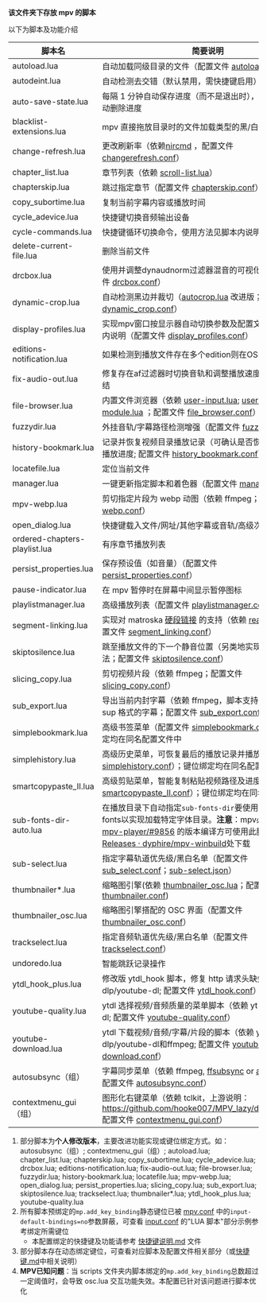 **该文件夹下存放 mpv 的脚本**

以下为脚本及功能介绍

| 脚本名 | 简要说明 |
| --- | --- |
| autoload.lua | 自动加载同级目录的文件（配置文件 [autoload.conf](../script-opts/autoload.conf)） |
| autodeint.lua        | 自动检测去交错（默认禁用，需快捷键启用）       |
| auto-save-state.lua | 每隔 1 分钟自动保存进度（而不是退出时），播放完毕时自动删除进度 |
| blacklist-extensions.lua         | mpv 直接拖放目录时的文件加载类型的黑/白名单 |
| change-refresh.lua   | 更改刷新率（依赖[nircmd](https://www.nirsoft.net/utils/nircmd.html) ，配置文件 [changerefresh.conf](../script-opts/changerefresh.conf)） |
| chapter_list.lua | 章节列表（依赖 [scroll-list.lua](../script-modules/scroll-list.lua)） |
| chapterskip.lua | 跳过指定章节（配置文件 [chapterskip.conf](../script-opts/chapterskip.conf)） |
| copy_subortime.lua | 复制当前字幕内容或播放时间 |
| cycle_adevice.lua | 快捷键切换音频输出设备 |
| cycle-commands.lua | 快捷键循环切换命令，使用方法见脚本内说明 |
| delete-current-file.lua | 删除当前文件 |
| drcbox.lua    | 使用并调整dynaudnorm过滤器混音的可视化脚本（配置文件 [drcbox.conf](../script-opts/drcboxp.conf)） |
| dynamic-crop.lua | 自动检测黑边并裁切（[autocrop.lua](https://github.com/mpv-player/mpv/blob/master/TOOLS/lua/autocrop.lua) 改进版；配置文件 [dynamic_crop.conf](../script-opts/dynamic_crop.conf)） |
| display-profiles.lua | 实现mpv窗口按显示器自动切换参数及配置文件，详见脚本内说明（配置文件 [display_profiles.conf](../script-opts/display_profiles.conf)） |
| editions-notification.lua | 如果检测到播放文件存在多个edition则在OSD上提示 |
| fix-audio-out.lua | 修复存在af过滤器时切换音轨和调整播放速度带来的视频冻结 |
| file-browser.lua | 内置文件浏览器（依赖 [user-input.lua](../scripts/user-input.lua); [user-input-module.lua](../script-modules/user-input-module.lua) ；配置文件 [file_browser.conf](../script-opts/file_browser.conf)） |
| fuzzydir.lua | 外挂音轨/字幕路径检测增强（配置文件 [fuzzydir.conf](../script-opts/fuzzydir.conf)） |
| history-bookmark.lua | 记录并恢复视频目录播放记录（可确认是否恢复该目录上次播放进度; 配置文件 [history_bookmark.conf](../script-opts/history_bookmark.conf)） |
| locatefile.lua | 定位当前文件 |
| manager.lua | 一键更新指定脚本和着色器（配置文件 [manager.json](../manager.json)） |
| mpv-webp.lua | 剪切指定片段为 webp 动图（依赖 ffmpeg；配置文件 [webp.conf](../script-opts/webp.conf)） |
| open_dialog.lua | 快捷键载入文件/网址/其他字幕或音轨/高级次字幕                  |
| ordered-chapters-playlist.lua | 有序章节播放列表 |
| persist_properties.lua | 保存预设值（如音量）（配置文件 [persist_properties.conf](../script-opts/persist_properties.conf)） |
| pause-indicator.lua | 在 mpv 暂停时在屏幕中间显示暂停图标 |
| playlistmanager.lua | 高级播放列表（配置文件 [playlistmanager.conf](../script-opts/playlistmanager.conf)） |
| segment-linking.lua | 实现对 matroska [硬段链接](https://www.ietf.org/archive/id/draft-ietf-cellar-matroska-06.html#name-hard-linking) 的支持（依赖  [read-file.lua](../script-modules/read-file.lua)；配置文件 [segment_linking.conf](../script-opts/segment_linking.conf)） |
| skiptosilence.lua | 跳至播放文件的下一个静音位置（另类地实现跳 op/ed 的方法；配置文件 [skiptosilence.conf](../script-opts/skiptosilence.conf)） |
| slicing_copy.lua | 剪切视频片段（依赖 ffmpeg；配置文件 [slicing_copy.conf](../script-opts/slicing_copy.conf)） |
| sub_export.lua | 导出当前内封字幕（依赖 ffmpeg，脚本支持 srt、ass 和 sup 格式的字幕；配置文件 [sub_export.conf](../script-opts/sub_export.conf)） |
| simplebookmark.lua | 高级书签菜单（配置文件 [simplebookmark.conf](../script-opts/simplebookmark.conf)）；键位绑定均在同名配置文件中 |
| simplehistory.lua | 高级历史菜单，可恢复最后的播放记录并播放（配置文件 [simplehistory.conf](../script-opts/simplehistory.conf)）；键位绑定均在同名配置文件中 |
| smartcopypaste_II.lua        | 高级剪贴菜单，智能复制粘贴视频路径及进度（配置文件 [smartcopypaste_II.conf](../script-opts/smartcopypaste_II.conf)）；键位绑定均在同名配置文件中 |
| sub-fonts-dir-auto.lua | 在播放目录下自动指定`sub-fonts-dir`要使用的字体目录fonts以实现加载特定字体目录。**注意**：mpv必须以包含pr [mpv-player/#9856](https://github.com/mpv-player/mpv/pull/9856) 的版本编译方可使用此脚本，可在[Releases · dyphire/mpv-winbuild](https://github.com/dyphire/mpv-winbuild/releases)处下载 |
| sub-select.lua | 指定字幕轨道优先级/黑白名单（配置文件 [sub_select.conf](../script-opts/sub_select.conf)；[sub-select.json](../script-opts/sub-select.json)） |
| thumbnailer*.lua          | 缩略图引擎(依赖 [thumbnailer_osc.lua](../scripts/thumbnailer_osc.lua)；配置文件 [thumbnailer.conf](../script-opts/thumbnailer.conf)) |
| thumbnailer_osc.lua         | 缩略图引擎搭配的 OSC 界面（配置文件 [thumbnailer_osc.conf](../script-opts/thumbnailer_osc.conf)） |
| trackselect.lua               | 指定音频轨道优先级/黑白名单（配置文件 [trackselect.conf](../script-opts/trackselect.conf)） |
| undoredo.lua                  | 智能跳跃记录操作                                             |
| ytdl_hook_plus.lua    | 修改版 ytdl_hook 脚本，修复 http 请求头缺失（依赖yt-dlp/youtube-dl; 配置文件 [ytdl_hook.conf](../script-opts/ytdl_hook.conf)） |
| youtube-quality.lua | ytdl 选择视频/音频质量的菜单脚本（依赖 yt-dlp/youtube-dl; 配置文件 [youtube-quality.conf](../script-opts/youtube-quality.conf)） |
| youtube-download.lua | ytdl 下载视频/音频/字幕/片段的脚本（依赖 yt-dlp/youtube-dl和ffmpeg; 配置文件 [youtube-download.conf](../script-opts/youtube-download.conf)） |
| autosubsync（组）         | 字幕同步菜单（依赖 ffmpeg, [ffsubsync](https://github.com/smacke/ffsubsync) or [alass](https://github.com/dyphire/alass) or both; 配置文件 [autosubsync.conf](../script-opts/autosubsync.conf)） |
| contextmenu_gui（组）         | 图形化右键菜单（依赖 tclkit，上游说明：https://github.com/hooke007/MPV_lazy/discussions/60; 配置文件 [contextmenu_gui.conf](../script-opts/contextmenu_gui.conf)） |
1. 部分脚本为**个人修改版本**，主要改进功能实现或键位绑定方式。如：autosubsync（组）; contextmenu_gui（组）; autoload.lua; chapter_list.lua; chapterskip.lua; copy_subortime.lua; cycle_adevice.lua; drcbox.lua; editions-notification.lua; fix-audio-out.lua; file-browser.lua; fuzzydir.lua; history-bookmark.lua; locatefile.lua; mpv-webp.lua; open_dialog.lua; persist_properties.lua; slicing_copy.lua; sub_export.lua; skiptosilence.lua; trackselect.lua; thumbnailer*.lua; ytdl_hook_plus.lua; youtube-quality.lua
2. 所有脚本预绑定的`mp.add_key_binding`静态键位已被 [mpv.conf](../mpv.conf) 中的`input-default-bindings=no`参数屏蔽，可查看 [input.conf](../input.conf)  的"LUA 脚本"部分示例参考绑定所需键位  
   - 本配置绑定的快捷键及功能请参考 [快捷键说明.md](../快捷键说明.md) 文件
3. 部分脚本存在动态绑定键位，可查看对应脚本及配置文件相关部分（或[快捷键.md](../快捷键.md)中相关说明）
4. **MPV已知问题**：当 scripts 文件夹内脚本绑定的`mp.add_key_binding`总数超过一定阈值时，会导致 osc.lua 交互功能失效。本配置已针对该问题进行脚本优化


